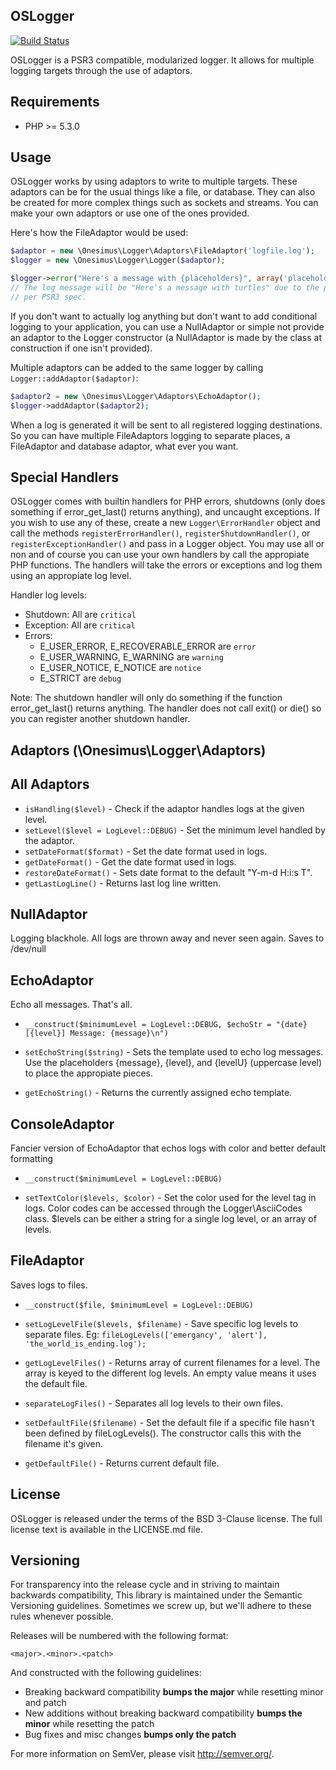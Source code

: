OSLogger
--------

[![Build Status](https://travis-ci.org/onesimus-systems/oslogger.svg)](https://travis-ci.org/onesimus-systems/oslogger)

OSLogger is a PSR3 compatible, modularized logger. It allows for multiple logging targets through the use of adaptors.

Requirements
------------

- PHP >= 5.3.0

Usage
-----

OSLogger works by using adaptors to write to multiple targets. These adaptors can be for the usual things like a file, or database. They can also be created for more complex things such as sockets and streams. You can make your own adaptors or use one of the ones provided.

Here's how the FileAdaptor would be used:

```php
$adaptor = new \Onesimus\Logger\Adaptors\FileAdaptor('logfile.log');
$logger = new \Onesimus\Logger\Logger($adaptor);

$logger->error("Here's a message with {placeholders}", array('placeholders' => 'turtles'));
// The log message will be "Here's a message with turtles" due to the placeholder interpolation
// per PSR3 spec.
```

If you don't want to actually log anything but don't want to add conditional logging to your application, you can use a NullAdaptor or simple not provide an adaptor to the Logger constructor (a NullAdaptor is made by the class at construction if one isn't provided).

Multiple adaptors can be added to the same logger by calling `Logger::addAdaptor($adaptor)`:

```php
$adaptor2 = new \Onesimus\Logger\Adaptors\EchoAdaptor();
$logger->addAdaptor($adaptor2);
```

When a log is generated it will be sent to all registered logging destinations. So you can have multiple FileAdaptors logging to separate places, a FileAdaptor and database adaptor, what ever you want.

Special Handlers
----------------

OSLogger comes with builtin handlers for PHP errors, shutdowns (only does something if error_get_last() returns anything), and uncaught exceptions. If you wish to use any of these, create a new `Logger\ErrorHandler` object and call the methods `registerErrorHandler()`, `registerShutdownHandler()`, or `registerExceptionHandler()` and pass in a Logger object. You may use all or non and of course you can use your own handlers by call the appropiate PHP functions. The handlers will take the errors or exceptions and log them using an appropiate log level.

Handler log levels:

- Shutdown: All are `critical`
- Exception: All are `critical`
- Errors:
    - E_USER_ERROR, E_RECOVERABLE_ERROR are `error`
    - E_USER_WARNING, E_WARNING are `warning`
    - E_USER_NOTICE, E_NOTICE are `notice`
    - E_STRICT are `debug`

Note: The shutdown handler will only do something if the function error_get_last() returns anything. The handler does not call exit() or die() so you can register another shutdown handler.

Adaptors (\Onesimus\Logger\Adaptors)
------------------------------------

All Adaptors
------------

- `isHandling($level)` - Check if the adaptor handles logs at the given level.
- `setLevel($level = LogLevel::DEBUG)` - Set the minimum level handled by the adaptor.
- `setDateFormat($format)` - Set the date format used in logs.
- `getDateFormat()` - Get the date format used in logs.
- `restoreDateFormat()` - Sets date format to the default "Y-m-d H:i:s T".
- `getLastLogLine()` - Returns last log line written.

NullAdaptor
-----------

Logging blackhole. All logs are thrown away and never seen again. Saves to /dev/null

EchoAdaptor
-----------

Echo all messages. That's all.

- `__construct($minimumLevel = LogLevel::DEBUG, $echoStr = "{date} [{level}] Message: {message}\n")`

- `setEchoString($string)` - Sets the template used to echo log messages. Use the placeholders {message}, {level}, and {levelU} (uppercase level) to place the appropiate pieces.
- `getEchoString()` - Returns the currently assigned echo template.

ConsoleAdaptor
--------------

Fancier version of EchoAdaptor that echos logs with color and better default formatting

- `__construct($minimumLevel = LogLevel::DEBUG)`

- `setTextColor($levels, $color)` - Set the color used for the level tag in logs. Color codes can be accessed through the Logger\AsciiCodes class. $levels can be either a string for a single log level, or an array of levels.

FileAdaptor
-----------

Saves logs to files.

- `__construct($file, $minimumLevel = LogLevel::DEBUG)`

- `setLogLevelFile($levels, $filename)` - Save specific log levels to separate files. Eg: `fileLogLevels(['emergancy', 'alert'], 'the_world_is_ending.log');`
- `getLogLevelFiles()` - Returns array of current filenames for a level. The array is keyed to the different log levels. An empty value means it uses the default file.
- `separateLogFiles()` - Separates all log levels to their own files.
- `setDefaultFile($filename)` - Set the default file if a specific file hasn't been defined by fileLogLevels(). The constructor calls this with the filename it's given.
- `getDefaultFile()` - Returns current default file.

License
-------

OSLogger is released under the terms of the BSD 3-Clause license. The full license text is available in the LICENSE.md file.

Versioning
----------

For transparency into the release cycle and in striving to maintain backwards compatibility, This library is maintained under the Semantic Versioning guidelines. Sometimes we screw up, but we'll adhere to these rules whenever possible.

Releases will be numbered with the following format:

`<major>.<minor>.<patch>`

And constructed with the following guidelines:

- Breaking backward compatibility **bumps the major** while resetting minor and patch
- New additions without breaking backward compatibility **bumps the minor** while resetting the patch
- Bug fixes and misc changes **bumps only the patch**

For more information on SemVer, please visit <http://semver.org/>.
